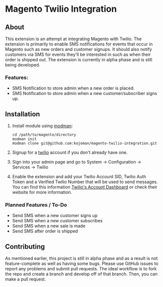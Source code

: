 # Magento Twilio Integration

## About

This extension is an attempt at integrating Magento with Twilio.  The extension is primarily to enable SMS notifications for events that occur in Magento such as new orders and customer signups.  It should also notify customers via SMS for events they'll be interested in such as when their order is shipped out.  The extension is currently in alpha phase and is still being developed.  

### Features:
- SMS Notification to store admin when a new order is placed.
- SMS Notification to store admin when a new customer/subscriber signs up.

## Installation

1. Install module using [modman](https://github.com/colinmollenhour/modman):
	
	```
	cd /path/to/magento/directory  
	modman init  
	modman clone git@github.com:kojoman/magento-twilio-integration.git  
	```

2. Signup for a [twilio](https://www.twilio.com/try-twilio) account if you don't already have one. 

3. Sign into your admin page and go to System -> Configuration -> Services -> Twilio 

4.  Enable the extension and add your Twilio Account SID, Twilio Auth Token and a Verified Twilio Number that will be used to send messages. You can find this information [Twilio's Account Dashboard](https://www.twilio.com/user/account) or check their website for more information.  


### Planned Features / To-Do

-  Send SMS when a new customer signs up
-  Send SMS when a new customer subscribes
-  Send SMS when a new sale is made
-  Send SMS after order is shipped

## Contributing 

As mentioned earlier, this project is still in alpha phase and as a result is not feature-complete as well as having some bugs.  Please use GitHub issues to report any problems and submit pull requests.  The ideal workflow is to fork the repo and create a branch and develop off of that branch.  Then, you can make a pull request.  
